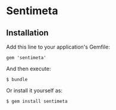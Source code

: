 # Sentimeta

## Installation

Add this line to your application's Gemfile:

    gem 'sentimeta'

And then execute:

    $ bundle

Or install it yourself as:

    $ gem install sentimeta
